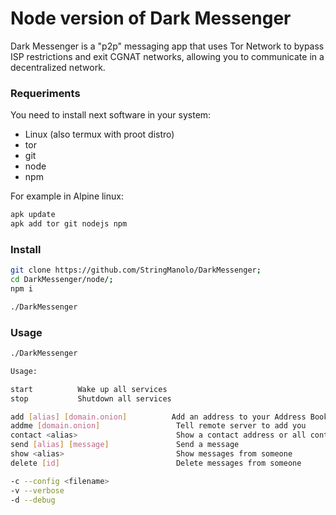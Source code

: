 # Node version of Dark Messenger
Dark Messenger is a "p2p" messaging app that uses Tor Network to bypass ISP restrictions and exit CGNAT networks, allowing you to communicate in a decentralized network. 

### Requeriments
You need to install next software in your system:
- Linux (also termux with proot distro)
- tor
- git
- node
- npm

For example in Alpine linux:
```bash
apk update
apk add tor git nodejs npm
```

### Install
```bash
git clone https://github.com/StringManolo/DarkMessenger;
cd DarkMessenger/node/;
npm i

./DarkMessenger
```

### Usage
```bash
./DarkMessenger

Usage:

start          Wake up all services
stop           Shutdown all services

add [alias] [domain.onion]          Add an address to your Address Book
addme [domain.onion]                 Tell remote server to add you
contact <alias>                      Show a contact address or all contacts
send [alias] [message]               Send a message
show <alias>                         Show messages from someone
delete [id]                          Delete messages from someone

-c --config <filename>
-v --verbose
-d --debug
```
